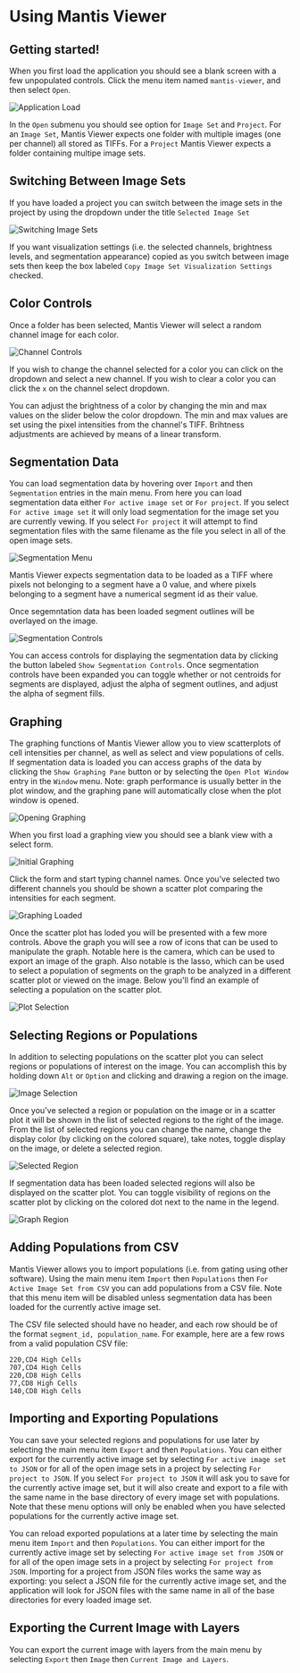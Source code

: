 # Using Mantis Viewer #

## Getting started! ##

When you first load the application you should see a blank screen with a few unpopulated controls. Click the menu item named `mantis-viewer`, and then select `Open`.

![Application Load](./images/tutorial/application_load.png)

In the `Open` submenu you should see option for `Image Set` and `Project`. For an `Image Set`, Mantis Viewer expects one folder with multiple images (one per channel) all stored as TIFFs. For a `Project` Mantis Viewer expects a folder containing multipe image sets.

## Switching Between Image Sets ##

If you have loaded a project you can switch between the image sets in the project by using the dropdown under the title `Selected Image Set`

![Switching Image Sets](./images/tutorial/switching_image_sets.png)

If you want visualization settings (i.e. the selected channels, brightness levels, and segmentation appearance) copied as you switch between image sets then keep the box labeled `Copy Image Set Visualization Settings` checked.

## Color Controls ##

Once a folder has been selected, Mantis Viewer will select a random channel image for each color.

![Channel Controls](./images/tutorial/channel_controls.png)

If you wish to change the channel selected for a color you can click on the dropdown and select a new channel. If you wish to clear a color you can click the `x` on the channel select dropdown.

You can adjust the brightness of a color by changing the min and max values on the slider below the color dropdown. The min and max values are set using the pixel intensities from the channel's TIFF. Brihtness adjustments are achieved by means of a linear transform.

## Segmentation Data ##

You can load segmentation data by hovering over `Import` and then `Segmentation` entries in the main menu. From here you can load segmentation data either `For active image set` or `For project`. If you select `For active image set` it will only load segmentation for the image set you are currently vewing. If you select `For project` it will attempt to find segmentation files with the same filename as the file you select in all of the open image sets.

![Segmentation Menu](./images/tutorial/segmentation_menu.png)

 Mantis Viewer expects segmentation data to be loaded as a TIFF where pixels not belonging to a segment have a 0 value, and where pixels belonging to a segment have a numerical segment id as their value.

Once segemntation data has been loaded segment outlines will be overlayed on the image.

![Segmentation Controls](./images/tutorial/segmentation_controls.png)

You can access controls for displaying the segmentation data by clicking the button labeled `Show Segmentation Controls`. Once segmentation controls have been expanded you can toggle whether or not centroids for segments are displayed, adjust the alpha of segment outlines, and adjust the alpha of segment fills. 

## Graphing ##

The graphing functions of Mantis Viewer allow you to view scatterplots of cell intensities per channel, as well as select and view populations of cells. If segmentation data is loaded you can access graphs of the data by clicking the `Show Graphing Pane` button or by selecting the `Open Plot Window` entry in the `Window` menu. Note: graph performance is usually better in the plot window, and the graphing pane will automatically close when the plot window is opened.
 
![Opening Graphing](./images/tutorial/graphing.png)

When you first load a graphing view you should see a blank view with a select form.

![Initial Graphing](./images/tutorial/graph_initial.png)

Click the form and start typing channel names. Once you've selected two different channels you should be shown a scatter plot comparing the intensities for each segment.

![Graphing Loaded](./images/tutorial/graph_load.png)

Once the scatter plot has loded you will be presented with a few more controls. Above the graph you will see a row of icons that can be used to manipulate the graph. Notable here is the camera, which can be used to export an image of the graph. Also notable is the lasso, which can be used to select a population of segments on the graph to be analyzed in a different scatter plot or viewed on the image. Below you'll find an example of selecting a population on the scatter plot.

![Plot Selection](./images/tutorial/plot_selection.gif)

## Selecting Regions or Populations ##

In addition to selecting populations on the scatter plot you can select regions or populations of interest on the image. You can accomplish this by holding down `Alt` or `Option` and clicking and drawing a region on the image.

![Image Selection](./images/tutorial/image_selection.gif)

Once you've selected a region or population on the image or in a scatter plot it will be shown in the list of selected regions to the right of the image. From the list of selected regions you can change the name, change the display color (by clicking on the colored square), take notes, toggle display on the image, or delete a selected region.

![Selected Region](./images/tutorial/selected_region.png)

If segmentation data has been loaded selected regions will also be displayed on the scatter plot. You can toggle visibility of regions on the scatter plot by clicking on the colored dot next to the name in the legend.

![Graph Region](./images/tutorial/graph_region.png)

## Adding Populations from CSV ##

Mantis Viewer allows you to import populations (i.e. from gating using other software). Using the main menu item `Import` then `Populations` then `For Active Image Set from CSV` you can add populations from a CSV file. Note that this menu item will be disabled unless segmentation data has been loaded for the currently active image set.

The CSV file selected should have no header, and each row should be of the format `segment_id, population_name`. For example, here are a few rows from a valid population CSV file:

```
220,CD4 High Cells
707,CD4 High Cells
220,CD8 High Cells
77,CD8 High Cells
140,CD8 High Cells
```

## Importing and Exporting Populations ##

You can save your selected regions and populations for use later by selecting the main menu item `Export` and then `Populations`. You can either export for the currently active image set by selecting `For active image set to JSON` or for all of the open image sets in a project by selecting `For project to JSON`. If you select `For project to JSON` it will ask you to save for the currently active image set, but it will also create and export to a file with the same name in the base directory of every image set with populations. Note that these menu options will only be enabled when you have selected populations for the currently active image set. 

You can reload exported populations at a later time by selecting the main menu item `Import` and then `Populations`. You can either import for the currently active image set by selecting `For active image set from JSON` or for all of the open image sets in a project by selecting `For project from JSON`. Importing for a project from JSON files works the same way as exporting: you select a JSON file for the currently active image set, and the application will look for JSON files with the same name in all of the base directories for every loaded image set.

## Exporting the Current Image with Layers ##

You can export the current image with layers from the main menu by selecting `Export` then `Image` then `Current Image and Layers`.
